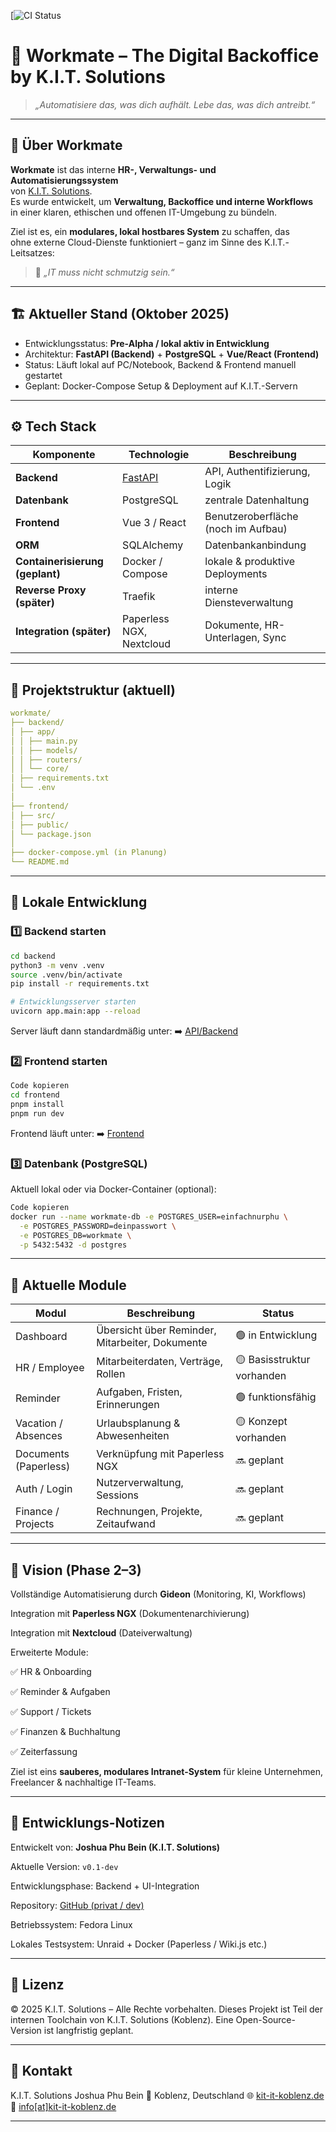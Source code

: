 [![CI Status](https://github.com/commanderphu/workmate/actions/workflows/ci.yml)

# 🧠 Workmate – The Digital Backoffice by K.I.T. Solutions 

> *„Automatisiere das, was dich aufhält. Lebe das, was dich antreibt.“*  

---

## 📖 Über Workmate

**Workmate** ist das interne **HR-, Verwaltungs- und Automatisierungssystem**  
von [K.I.T. Solutions](https://kit-it-koblenz.de).  
Es wurde entwickelt, um **Verwaltung, Backoffice und interne Workflows**  
in einer klaren, ethischen und offenen IT-Umgebung zu bündeln.  

Ziel ist es, ein **modulares, lokal hostbares System** zu schaffen, das  
ohne externe Cloud-Dienste funktioniert – ganz im Sinne des K.I.T.-Leitsatzes:  
> 🧩 *„IT muss nicht schmutzig sein.“*

---

## 🏗️ Aktueller Stand (Oktober 2025)

- Entwicklungsstatus: **Pre-Alpha / lokal aktiv in Entwicklung**
- Architektur: **FastAPI (Backend)** + **PostgreSQL** + **Vue/React (Frontend)**
- Status: Läuft lokal auf PC/Notebook, Backend & Frontend manuell gestartet
- Geplant: Docker-Compose Setup & Deployment auf K.I.T.-Servern

---

## ⚙️ Tech Stack

| Komponente | Technologie | Beschreibung |
|-------------|--------------|---------------|
| **Backend** | [FastAPI](https://fastapi.tiangolo.com/) | API, Authentifizierung, Logik |
| **Datenbank** | PostgreSQL | zentrale Datenhaltung |
| **Frontend** | Vue 3 / React | Benutzeroberfläche (noch im Aufbau) |
| **ORM** | SQLAlchemy | Datenbankanbindung |
| **Containerisierung (geplant)** | Docker / Compose | lokale & produktive Deployments |
| **Reverse Proxy (später)** | Traefik | interne Diensteverwaltung |
| **Integration (später)** | Paperless NGX, Nextcloud | Dokumente, HR-Unterlagen, Sync |

---

## 📂 Projektstruktur (aktuell)

```yaml
workmate/
├── backend/
│ ├── app/
│ │ ├── main.py
│ │ ├── models/
│ │ ├── routers/
│ │ └── core/
│ ├── requirements.txt
│ └── .env
│
├── frontend/
│ ├── src/
│ ├── public/
│ └── package.json
│
├── docker-compose.yml (in Planung)
└── README.md
```


---

## 🚀 Lokale Entwicklung

### 1️⃣ Backend starten

```bash
cd backend
python3 -m venv .venv
source .venv/bin/activate
pip install -r requirements.txt

# Entwicklungsserver starten
uvicorn app.main:app --reload
```

Server läuft dann standardmäßig unter:
➡️ [API/Backend](http://127.0.0.1:8000/docs)

### 2️⃣ Frontend starten

```bash
Code kopieren
cd frontend
pnpm install
pnpm run dev
```

Frontend läuft unter:
➡️ [Frontend](http://127.0.0.1:5173)

### 3️⃣ Datenbank (PostgreSQL)

Aktuell lokal oder via Docker-Container (optional):

```bash
Code kopieren
docker run --name workmate-db -e POSTGRES_USER=einfachnurphu \
  -e POSTGRES_PASSWORD=deinpasswort \
  -e POSTGRES_DB=workmate \
  -p 5432:5432 -d postgres
```  
---

## 🧩 Aktuelle Module

Modul | Beschreibung | Status
|-----|-----|------|
Dashboard | Übersicht über Reminder, Mitarbeiter, Dokumente | 🟢 in Entwicklung
HR / Employee | Mitarbeiterdaten, Verträge, Rollen | 🟡 Basisstruktur vorhanden
Reminder | Aufgaben, Fristen, Erinnerungen | 🟢 funktionsfähig
Vacation / Absences | Urlaubsplanung & Abwesenheiten | 🟡 Konzept vorhanden
Documents (Paperless) | Verknüpfung mit Paperless NGX | 🔜 geplant
Auth / Login | Nutzerverwaltung, Sessions | 🔜 geplant
Finance / Projects | Rechnungen, Projekte, Zeitaufwand |🔜 geplant

---

## 🧠 Vision (Phase 2–3)

Vollständige Automatisierung durch **Gideon** (Monitoring, KI, Workflows)

Integration mit **Paperless NGX** (Dokumentenarchivierung)

Integration mit **Nextcloud** (Dateiverwaltung)

Erweiterte Module:

✅ HR & Onboarding

✅ Reminder & Aufgaben

✅ Support / Tickets

✅ Finanzen & Buchhaltung

✅ Zeiterfassung

Ziel ist eins **sauberes, modulares Intranet-System** für kleine Unternehmen,
Freelancer & nachhaltige IT-Teams.

---

## 🧰 Entwicklungs-Notizen

Entwickelt von: **Joshua Phu Bein (K.I.T. Solutions)**

Aktuelle Version: `v0.1-dev`

Entwicklungsphase: Backend + UI-Integration

Repository: [GitHub (privat / dev)](https://github.com/commanderphu/workmate)

Betriebssystem: Fedora Linux

Lokales Testsystem: Unraid + Docker (Paperless / Wiki.js etc.)

---

## 🧾 Lizenz

© 2025 K.I.T. Solutions – Alle Rechte vorbehalten.
Dieses Projekt ist Teil der internen Toolchain von K.I.T. Solutions (Koblenz).
Eine Open-Source-Version ist langfristig geplant.

---

## 💬 Kontakt

K.I.T. Solutions
Joshua Phu Bein
📍 Koblenz, Deutschland
🌐 [kit-it-koblenz.de](https://kit-it-koblenz.de)
📧 [info[at]kit-it-koblenz.de](mailto://info@kit-it-koblenz.de)

---
